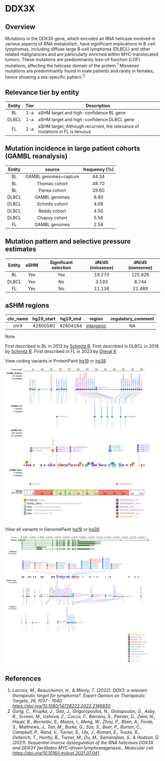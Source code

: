 # DDX3X
## Overview
Mutations in the DDX3X gene, which encodes an RNA helicase involved in various aspects of RNA metabolism, have significant implications in B-cell lymphomas, including diffuse large B-cell lymphoma (DLBCL) and other related malignancies and are particularly enriched within MYC-translocated tumors. These mutations are predominantly loss-of-function (LOF) mutations, affecting the helicase domain of the protein.<sup>1</sup> Missense mutations are predominantly found in male patients and rarely in females, hence showing a sex-specific pattern.<sup>2</sup> 

## Relevance tier by entity

|Entity|Tier|Description                           |
|:------:|:----:|--------------------------------------|
|BL    |1-a | aSHM target and high-confidence BL gene               |
|DLBCL |1-a | aSHM target and high-confidence DLBCL gene            |
|FL    |2-a | aSHM target; Although recurrent, the relevance of mutations in FL is tenuous |

## Mutation incidence in large patient cohorts (GAMBL reanalysis)

|Entity|source               |frequency (%)|
|:------:|:---------------------:|:-------------:|
|BL    |GAMBL genomes+capture|44.34        |
|BL    |Thomas cohort        |48.70        |
|BL    |Panea cohort         |39.60        |
|DLBCL |GAMBL genomes        | 8.80        |
|DLBCL |Schmitz cohort       | 4.68        |
|DLBCL |Reddy cohort         | 4.50        |
|DLBCL |Chapuy cohort        | 5.56        |
|FL    |GAMBL genomes        | 2.54        |

## Mutation pattern and selective pressure estimates

|Entity|aSHM|Significant selection|dN/dS (missense)|dN/dS (nonsense)|
|:------:|:----:|:---------------------:|:----------------:|:----------------:|
|BL    |Yes |Yes                  |19.270          |125.826         |
|DLBCL |Yes |No                   | 3.193          |  8.744         |
|FL    |Yes |No                   |11.136          | 21.489         |

## aSHM regions

|chr_name|hg19_start|hg19_end|region                                                                                          |regulatory_comment|
|:--------:|:----------:|:--------:|:------------------------------------------------------------------------------------------------:|:------------------:|
|chrX    |42800580  |42804184|[intergenic](https://genome.ucsc.edu/s/rdmorin/GAMBL%20hg19?position=chrX%3A42800580%2D42804184)|NA                |

> [!NOTE]
> First described in BL in 2012 by [Schmitz R](https://pubmed.ncbi.nlm.nih.gov/22885699). First described in DLBCL in 2018 by [Schmitz R](https://pubmed.ncbi.nlm.nih.gov/29641966). First described in FL in 2023 by [Dreval K](https://pubmed.ncbi.nlm.nih.gov/37084389)


View coding variants in ProteinPaint [hg19](https://morinlab.github.io/LLMPP/GAMBL/DDX3X_protein.html)  or [hg38](https://morinlab.github.io/LLMPP/GAMBL/DDX3X_protein_hg38.html)

![image](images/proteinpaint/DDX3X_NM_001356.svg)

View all variants in GenomePaint [hg19](https://morinlab.github.io/LLMPP/GAMBL/DDX3X.html)  or [hg38](https://morinlab.github.io/LLMPP/GAMBL/DDX3X_hg38.html)

![image](images/proteinpaint/DDX3X.svg)

## References
1. *Lacroix, M., Beauchemin, H., & Möröy, T. (2022). DDX3: a relevant therapeutic target for lymphoma?. Expert Opinion on Therapeutic Targets, 26, 1037 - 1040. https://doi.org/10.1080/14728222.2022.2166830.*
2. *Gong, C., Krupka, J., Gao, J., Grigoropoulos, N., Giotopoulos, G., Asby, R., Screen, M., Usheva, Z., Cucco, F., Barrans, S., Painter, D., Zaini, N., Haupl, B., Bornelöv, S., Mozos, I., Meng, W., Zhou, P., Blain, A., Forde, S., Matthews, J., Tan, M., Burke, G., Sze, S., Beer, P., Burton, C., Campbell, P., Rand, V., Turner, S., Ule, J., Roman, E., Tooze, R., Oellerich, T., Huntly, B., Turner, M., Du, M., Samarajiwa, S., & Hodson, D. (2021). Sequential inverse dysregulation of the RNA helicases DDX3X and DDX3Y facilitates MYC-driven lymphomagenesis.. Molecular cell. https://doi.org/10.1016/j.molcel.2021.07.041.*
